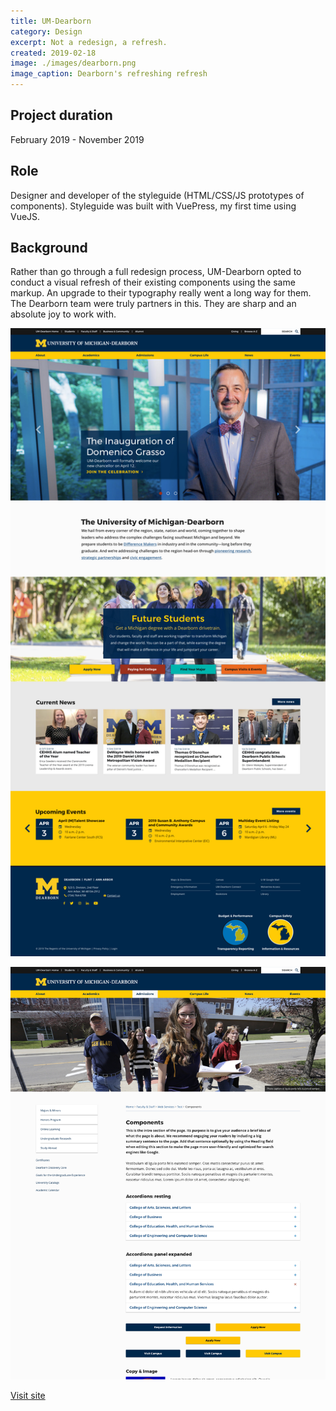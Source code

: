```yaml
---
title: UM-Dearborn
category: Design
excerpt: Not a redesign, a refresh.
created: 2019-02-18
image: ./images/dearborn.png
image_caption: Dearborn's refreshing refresh
---
```


## Project duration

February 2019 - November 2019

## Role

Designer and developer of the styleguide (HTML/CSS/JS prototypes of components). Styleguide was built with VuePress, my first time using VueJS.

## Background

Rather than go through a full redesign process, UM-Dearborn opted to conduct a visual refresh of their existing components using the same markup. An upgrade to their typography really went a long way for them. The Dearborn team were truly partners in this. They are sharp and an absolute joy to work with.

![Home page of UM Dearborn](./images/dearborn-home.jpg)

![Some components for Dearborn](./images/dearborn-components.jpg)

[Visit site](https://umdearborn.edu/)